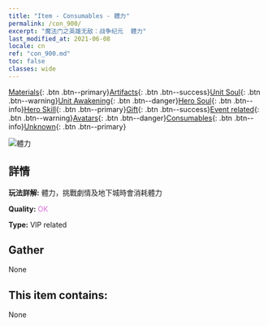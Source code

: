 ```yaml
---
title: "Item - Consumables - 體力"
permalink: /con_900/
excerpt: "魔法门之英雄无敌：战争纪元  體力"
last_modified_at: 2021-06-08
locale: cn
ref: "con_900.md"
toc: false
classes: wide
---
```

 [Materials](/ItemsCN/){: .btn .btn--primary}[Artifacts](/ItemsCN/Artifacts/){: .btn .btn--success}[Unit Soul](/ItemsCN/UnitSoul/){: .btn .btn--warning}[Unit Awakening](/ItemsCN/UnitAwakening/){: .btn .btn--danger}[Hero Soul](/ItemsCN/HeroSoul/){: .btn .btn--info}[Hero Skill](/ItemsCN/HeroSkill/){: .btn .btn--primary}[Gift](/ItemsCN/Gift/){: .btn .btn--success}[Event related](/ItemsCN/Events/){: .btn .btn--warning}[Avatars](/ItemsCN/Avatars/){: .btn .btn--danger}[Consumables](/ItemsCN/Consumables/){: .btn .btn--info}[Unknown](/ItemsCN/Unknown/){: .btn .btn--primary}

 ![體力](/images/t/i_104.png)

## 詳情
 **玩法詳解:** 體力，挑戰劇情及地下城時會消耗體力

 **Quality:** <span style="color: #DA70D6">OK</span>

 **Type:** VIP related

## Gather

  None

## This item contains:

  None

